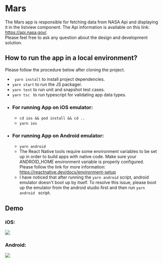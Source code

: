 # Mars
The Mars app is responsible for fetching data from NASA Api and displaying it in the listview component. The Api information is available on this link: https://api.nasa.gov/. </br>
Please feel free to ask any question about the design and development solution.

## How to run the app in a local environment?
Please follow the procedure below after cloning the project.
* ``` yarn install``` to install project dependencies.
* ``` yarn start ``` to run the JS packager.
* ``` yarn test ``` to run unit and snapshot test cases.
* ```yarn tsc ``` to run typescript for validating app data types.
* ### For running App on iOS emulator:
  * ```cd ios && pod install && cd ..```
  * ``` yarn ios ```
* ### For running App on Android emulator:
  * ``` yarn android ```
  * The React Native tools require some environment variables to be set up in order to build apps with native code. Make sure  your ANDROID_HOME environment variable is properly configured. Please follow the link for more information: https://reactnative.dev/docs/environment-setup
  * I have noticed that after running the ```yarn android``` script, android emulator doesn't boot up by itself. To resolve this issue, please boot up the emulator from the android studio first and then run ```yarn android ``` script.
  
## Demo
### iOS:
<img src="https://user-images.githubusercontent.com/70640033/116824928-28a8bd00-aba6-11eb-86e7-4f82043d03ad.gif" />

### Android:
<img src="https://user-images.githubusercontent.com/70640033/116825083-0cf1e680-aba7-11eb-9f11-2c2cfe5b598e.gif" />
